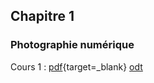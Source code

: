 ## Chapitre 1

### Photographie numérique

Cours 1 : [pdf](../supports/SNT/Photo/Photographie_numerique.pdf){target=_blank}  [odt](../supports/SNT/Photo/Photographie_numerique.odt)